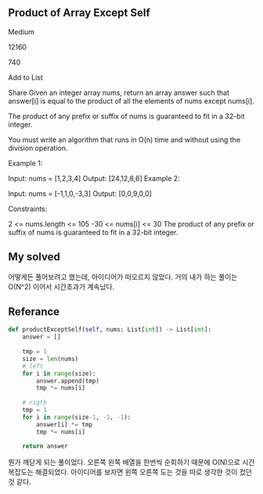 ## Product of Array Except Self
Medium

12160

740

Add to List

Share
Given an integer array nums, return an array answer such that answer[i] is equal to the product of all the elements of nums except nums[i].

The product of any prefix or suffix of nums is guaranteed to fit in a 32-bit integer.

You must write an algorithm that runs in O(n) time and without using the division operation.

 

Example 1:

Input: nums = [1,2,3,4]
Output: [24,12,8,6]
Example 2:

Input: nums = [-1,1,0,-3,3]
Output: [0,0,9,0,0]
 

Constraints:

2 <= nums.length <= 105
-30 <= nums[i] <= 30
The product of any prefix or suffix of nums is guaranteed to fit in a 32-bit integer.


## My solved

어떻게든 풀어보려고 했는데, 아이디어가 떠오르지 않았다. 거의 내가 하는 풀이는 O(N^2) 이어서 시간초과가 계속났다.

## Referance
```py
def productExceptSelf(self, nums: List[int]) -> List[int]:
    answer = []
    
    tmp = 1
    size = len(nums)
    # left
    for i in range(size):
        answer.append(tmp)
        tmp *= nums[i]
    
    # rigth
    tmp = 1
    for i in range(size-1, -1, -1):
        answer[i] *= tmp
        tmp *= nums[i]
        
    return answer
```

뭔가 깨닫게 되는 풀이었다. 오른쪽 왼쪽 배열을 한번씩 순회하기 때문에 O(N)으로 시간복잡도는 해결되었다.
아이디어를 보자면 왼쪽 오른쪽 도는 것을 따로 생각한 것이 컸던 것 같다.
